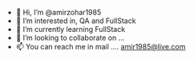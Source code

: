 - 👋 Hi, I’m @amirzohar1985
- 👀 I’m interested in, QA and FullStack 
- 🌱 I’m currently learning FullStack 
- 💞️ I’m looking to collaborate on ...
- 📫 You can reach me in mail .... amir1985@live.com 

